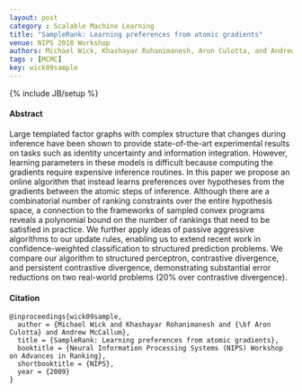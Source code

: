 ```yaml
---
layout: post
category : Scalable Machine Learning
title: "SampleRank: Learning preferences from atomic gradients"
venue: NIPS 2010 Workshop
authors: Michael Wick, Khashayar Rohanimanesh, Aron Culotta, and Andrew McCallum
tags : [MCMC]
key: wick09sample
---
```

{% include JB/setup %}

#### Abstract

Large templated factor graphs with complex structure that changes during
inference have been shown to provide state-of-the-art experimental results on
tasks such as identity uncertainty and information integration. However,
learning parameters in these models is difficult because computing the
gradients require expensive inference routines. In this paper we propose an
online algorithm that instead learns preferences over hypotheses from the
gradients between the atomic steps of inference. Although there are a
combinatorial number of ranking constraints over the entire hypothesis space,
a connection to the frameworks of sampled convex programs reveals a polynomial
bound on the number of rankings that need to be satisfied in practice. We
further apply ideas of passive aggressive algorithms to our update rules,
enabling us to extend recent work in confidence-weighted classification to
structured prediction problems. We compare our algorithm to structured
perceptron, contrastive divergence, and persistent contrastive divergence,
demonstrating substantial error reductions on two real-world problems (20%
over contrastive divergence).

#### Citation

	@inproceedings{wick09sample,
      author = {Michael Wick and Khashayar Rohanimanesh and {\bf Aron Culotta} and Andrew McCallum},
      title = {SampleRank: Learning preferences from atomic gradients},
      booktitle = {Neural Information Processing Systems (NIPS) Workshop on Advances in Ranking},
      shortbooktitle = {NIPS},
      year = {2009}
    }
